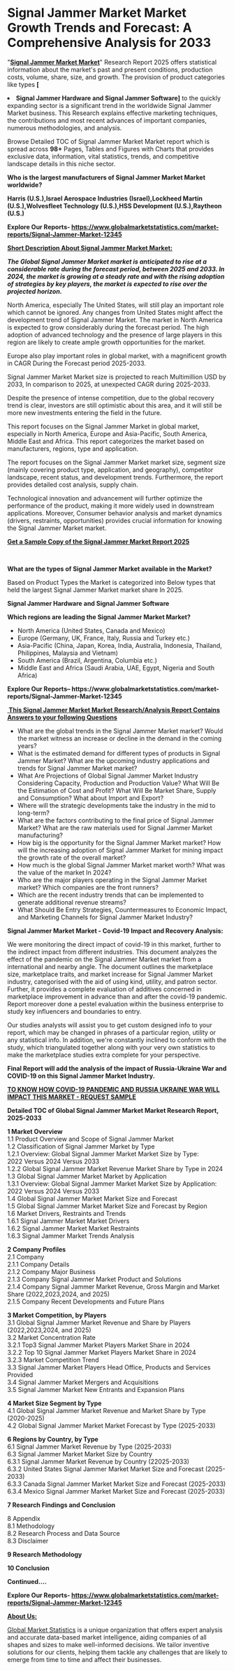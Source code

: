 <H1>Signal Jammer Market Market Growth Trends and Forecast: A Comprehensive Analysis for 2033</H1><p>"<strong><a href="https://www.globalmarketstatistics.com/market-reports/Signal-Jammer-Market-12345">Signal Jammer Market Market</a></strong>" Research Report 2025 offers statistical information about the market's past and present conditions, production costs, volume, share, size, and growth. The provision of product categories like types&nbsp;<strong>[<li>Signal Jammer Hardware and Signal Jammer Software]</strong>&nbsp;to the quickly expanding sector is a significant trend in the worldwide Signal Jammer Market business. This Research explains effective marketing techniques, the contributions and most recent advances of important companies, numerous methodologies, and analysis.</p><p>Browse Detailed TOC of Signal Jammer Market Market report which is spread across&nbsp;<strong>98+</strong>&nbsp;Pages, Tables and Figures with Charts that provides exclusive data, information, vital statistics, trends, and competitive landscape details in this niche sector.</p><p><strong>Who is the largest manufacturers of Signal Jammer Market Market worldwide?</strong></p><p><strong>Harris (U.S.),Israel Aerospace Industries (Israel),Lockheed Martin (U.S.),Wolvesfleet Technology (U.S.),HSS Development (U.S.),Raytheon (U.S.)</strong></p><p><strong>Explore Our Reports-&nbsp;<a href="https://www.globalmarketstatistics.com/market-reports/Signal-Jammer-Market-12345">https://www.globalmarketstatistics.com/market-reports/Signal-Jammer-Market-12345</a></strong></p><p><strong><u>Short Description About Signal Jammer Market Market:</u></strong></p><p><strong><em>The Global Signal Jammer Market market is anticipated to rise at a considerable rate during the forecast period, between 2025 and 2033. In 2024, the market is growing at a steady rate and with the rising adoption of strategies by key players, the market is expected to rise over the projected horizon.</em></strong></p><p>North America, especially The United States, will still play an important role which cannot be ignored. Any changes from United States might affect the development trend of Signal Jammer Market. The market in North America is expected to grow considerably during the forecast period. The high adoption of advanced technology and the presence of large players in this region are likely to create ample growth opportunities for the market.</p><p>Europe also play important roles in global market, with a magnificent growth in CAGR During the Forecast period 2025-2033.</p><p>Signal Jammer Market Market size is projected to reach Multimillion USD by 2033, In comparison to 2025, at unexpected CAGR during 2025-2033.</p><p>Despite the presence of intense competition, due to the global recovery trend is clear, investors are still optimistic about this area, and it will still be more new investments entering the field in the future.</p><p>This report focuses on the Signal Jammer Market in global market, especially in North America, Europe and Asia-Pacific, South America, Middle East and Africa. This report categorizes the market based on manufacturers, regions, type and application.</p><p>The report focuses on the Signal Jammer Market market size, segment size (mainly covering product type, application, and geography), competitor landscape, recent status, and development trends. Furthermore, the report provides detailed cost analysis, supply chain.</p><p>Technological innovation and advancement will further optimize the performance of the product, making it more widely used in downstream applications. Moreover, Consumer behavior analysis and market dynamics (drivers, restraints, opportunities) provides crucial information for knowing the Signal Jammer Market market.</p><p><strong><u>Get a Sample Copy of the Signal Jammer Market Report 2025</u></strong></p><p>&nbsp;</p><p><strong>What are the types of Signal Jammer Market available in the Market?</strong></p><p>Based on Product Types the Market is categorized into Below types that held the largest Signal Jammer Market market share In 2025.</p><p><strong>Signal Jammer Hardware and Signal Jammer Software</strong></p><p><strong>Which regions are leading the Signal Jammer Market Market?</strong></p><ul><li>North America (United States, Canada and Mexico)</li><li>Europe (Germany, UK, France, Italy, Russia and Turkey etc.)</li><li>Asia-Pacific (China, Japan, Korea, India, Australia, Indonesia, Thailand, Philippines, Malaysia and Vietnam)</li><li>South America (Brazil, Argentina, Columbia etc.)</li><li>Middle East and Africa (Saudi Arabia, UAE, Egypt, Nigeria and South Africa)</li></ul><p><strong>Explore Our Reports&ndash;&nbsp;https://www.globalmarketstatistics.com/market-reports/Signal-Jammer-Market-12345</strong></p><p><strong><u>&nbsp;This Signal Jammer Market Market Research/Analysis Report Contains Answers to your following Questions</u></strong></p><ul><li>What are the global trends in the Signal Jammer Market market? Would the market witness an increase or decline in the demand in the coming years?</li><li>What is the estimated demand for different types of products in Signal Jammer Market? What are the upcoming industry applications and trends for Signal Jammer Market market?</li><li>What Are Projections of Global Signal Jammer Market Industry Considering Capacity, Production and Production Value? What Will Be the Estimation of Cost and Profit? What Will Be Market Share, Supply and Consumption? What about Import and Export?</li><li>Where will the strategic developments take the industry in the mid to long-term?</li><li>What are the factors contributing to the final price of Signal Jammer Market? What are the raw materials used for Signal Jammer Market manufacturing?</li><li>How big is the opportunity for the Signal Jammer Market market? How will the increasing adoption of Signal Jammer Market for mining impact the growth rate of the overall market?</li><li>How much is the global Signal Jammer Market market worth? What was the value of the market In 2024?</li><li>Who are the major players operating in the Signal Jammer Market market? Which companies are the front runners?</li><li>Which are the recent industry trends that can be implemented to generate additional revenue streams?</li><li>What Should Be Entry Strategies, Countermeasures to Economic Impact, and Marketing Channels for Signal Jammer Market Industry?</li></ul><p><strong>Signal Jammer Market Market - Covid-19 Impact and Recovery Analysis:</strong></p><p>We were monitoring the direct impact of covid-19 in this market, further to the indirect impact from different industries. This document analyzes the effect of the pandemic on the Signal Jammer Market market from a international and nearby angle. The document outlines the marketplace size, marketplace traits, and market increase for Signal Jammer Market industry, categorised with the aid of using kind, utility, and patron sector. Further, it provides a complete evaluation of additives concerned in marketplace improvement in advance than and after the covid-19 pandemic. Report moreover done a pestel evaluation within the business enterprise to study key influencers and boundaries to entry.</p><p>Our studies analysts will assist you to get custom designed info to your report, which may be changed in phrases of a particular region, utility or any statistical info. In addition, we're constantly inclined to conform with the study, which triangulated together along with your very own statistics to make the marketplace studies extra complete for your perspective.</p><p><strong>Final Report will add the analysis of the impact of Russia-Ukraine War and COVID-19 on this Signal Jammer Market Industry.</strong></p><p><strong><u><a href="https://www.globalmarketstatistics.com/market-reports/Signal-Jammer-Market-12345">TO KNOW HOW COVID-19 PANDEMIC AND RUSSIA UKRAINE WAR WILL IMPACT THIS MARKET - REQUEST SAMPLE</a></u></strong></p><p><strong>Detailed TOC of Global Signal Jammer Market Market Research Report, 2025-2033</strong></p><p><strong>1 Market Overview</strong><br /> 1.1 Product Overview and Scope of Signal Jammer Market<br /> 1.2 Classification of Signal Jammer Market by Type<br /> 1.2.1 Overview: Global Signal Jammer Market Market Size by Type: 2022&nbsp;Versus 2024 Versus 2033<br /> 1.2.2 Global Signal Jammer Market Revenue Market Share by Type in 2024<br /> 1.3 Global Signal Jammer Market Market by Application<br /> 1.3.1 Overview: Global Signal Jammer Market Market Size by Application: 2022&nbsp;Versus 2024 Versus 2033<br /> 1.4 Global Signal Jammer Market Market Size and Forecast<br /> 1.5 Global Signal Jammer Market Market Size and Forecast by Region<br /> 1.6 Market Drivers, Restraints and Trends<br /> 1.6.1 Signal Jammer Market Market Drivers<br /> 1.6.2 Signal Jammer Market Market Restraints<br /> 1.6.3 Signal Jammer Market Trends Analysis</p><p><strong>2 Company Profiles</strong><br /> 2.1 Company<br /> 2.1.1 Company Details<br /> 2.1.2 Company Major Business<br /> 2.1.3 Company Signal Jammer Market Product and Solutions<br /> 2.1.4 Company Signal Jammer Market Revenue, Gross Margin and Market Share (2022,2023,2024, and 2025)<br /> 2.1.5 Company Recent Developments and Future Plans</p><p><strong>3 Market Competition, by Players</strong><br /> 3.1 Global Signal Jammer Market Revenue and Share by Players (2022,2023,2024, and 2025)<br /> 3.2 Market Concentration Rate<br /> 3.2.1 Top3 Signal Jammer Market Players Market Share in 2024<br /> 3.2.2 Top 10 Signal Jammer Market Players Market Share in 2024<br /> 3.2.3 Market Competition Trend<br /> 3.3 Signal Jammer Market Players Head Office, Products and Services Provided<br /> 3.4 Signal Jammer Market Mergers and Acquisitions<br /> 3.5 Signal Jammer Market New Entrants and Expansion Plans</p><p><strong>4 Market Size Segment by Type</strong><br /> 4.1 Global Signal Jammer Market Revenue and Market Share by Type (2020-2025)<br /> 4.2 Global Signal Jammer Market Market Forecast by Type (2025-2033)</p><p><strong>6 Regions by Country, by Type</strong><br /> 6.1 Signal Jammer Market Revenue by Type (2025-2033)<br /> 6.3 Signal Jammer Market Market Size by Country<br /> 6.3.1 Signal Jammer Market Revenue by Country (22025-2033)<br /> 6.3.2 United States Signal Jammer Market Market Size and Forecast (2025-2033)<br /> 6.3.3 Canada Signal Jammer Market Market Size and Forecast (2025-2033)<br /> 6.3.4 Mexico Signal Jammer Market Market Size and Forecast (2025-2033)</p><p><strong>7 Research Findings and Conclusion</strong></p><p>8 Appendix<br /> 8.1 Methodology<br /> 8.2 Research Process and Data Source<br /> 8.3 Disclaimer</p><p><strong>9 Research Methodology</strong></p><p><strong>10 Conclusion</strong></p><p><strong>Continued&hellip;.</strong></p><p><strong>Explore Our Reports-&nbsp;<a href="https://www.globalmarketstatistics.com/market-reports/Signal-Jammer-Market-12345">https://www.globalmarketstatistics.com/market-reports/Signal-Jammer-Market-12345</a></strong></p><p><strong><u>About Us:</u></strong></p><p><a href="https://www.globalmarketstatistics.com/">Global Market Statistics</a> is a unique organization that offers expert analysis and accurate data-based market intelligence, aiding companies of all shapes and sizes to make well-informed decisions. We tailor inventive solutions for our clients, helping them tackle any challenges that are likely to emerge from time to time and affect their businesses.</p><p>&nbsp;</p>
